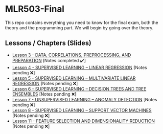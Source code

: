 # MLR503-Final

This repo contains everything you need to know for the final exam, both the theory and the programming part. We will begin by going over the theory. 

## Lessons / Chapters (Slides)
- [Lesson 3 - DATA, CORRELATIONS, PREPROCESSING, AND PREPARATION](https://github.com/DaraVaram/MLR503-Final/blob/main/Chapters/Lesson%203.md) \[Notes completed :heavy_check_mark:\]
- [Lesson 4 - SUPERVISED LEARNING – LINEAR REGRESSION]() \[Notes pending :x:\]
- [Lesson 5 - SUPERVISED LEARNING – MULTIVARIATE LINEAR REGRESSION]() \[Notes pending :x:\]
- [Lesson 6 - SUPERVISED LEARNING – DECISION TREES AND TREE ENSEMBLES]() \[Notes pending :x:\]
- [Lesson 7 - UNSUPERVISED LEARNING – ANOMALY DETECTION]() \[Notes pending :x:\]
- [Lesson 8 - SUPERVISED LEARNING – SUPPORT VECTOR MACHINES]() \[Notes pending :x:\]
- [Lesson 11 - FEATURE SELECTION AND DIMENSIONALITY REDUCTION]() \[Notes pending :x:\]

